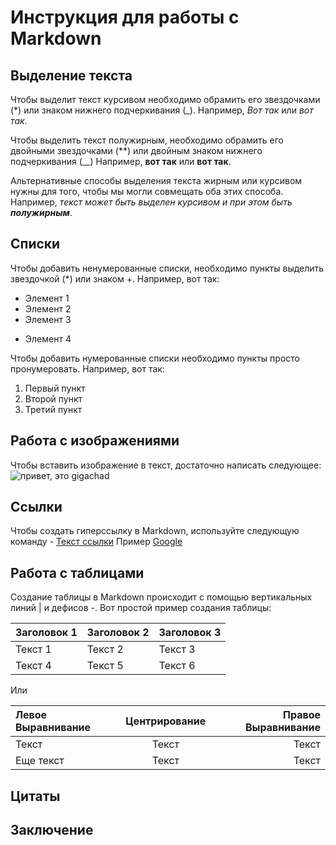 # Инструкция для работы с Markdown

## Выделение текста

Чтобы выделит текст курсивом необходимо обрамить его звездочками (*) или знаком нижнего подчеркивания (_). Например, *Вот так* или _вот так_. 

Чтобы выделить текст полужирным, необходимо обрамить его двойными звездочками (**) или двойным знаком нижнего подчеркивания (__) Например, **вот так** или __вот так__. 

Альтернативные способы выделения текста жирным или курсивом нужны  для того, чтобы мы могли совмещать оба этих способа.  Например, _текст может быть выделен курсивом и при этом быть **полужирным**_.   

## Списки

Чтобы добавить ненумерованные списки, необходимо пункты выделить звездочкой (*) или знаком +. Например, вот так:
* Элемент 1
* Элемент 2
* Элемент 3
+ Элемент 4

Чтобы добавить нумерованные списки необходимо пункты просто пронумеровать. Например, вот так: 
1. Первый пункт
2. Второй пункт
3. Третий пункт


## Работа с изображениями

Чтобы вставить изображение в текст, достаточно написать следующее:
![привет, это gigachad](gigachad.jpg)

## Ссылки

Чтобы создать гиперссылку в Markdown, используйте следующую команду - [Текст ссылки](URL "Необязательный заголовок")
Пример [Google](https://www.google.com "Поисковая система Google")


## Работа с таблицами

Создание таблицы в Markdown происходит с помощью вертикальных линий | и дефисов -. Вот простой пример создания таблицы:

| Заголовок 1 | Заголовок 2 | Заголовок 3 |
|-------------|-------------|-------------|
| Текст 1     | Текст 2     | Текст 3     |
| Текст 4     | Текст 5     | Текст 6     |

Или 

| Левое Выравнивание | Центрирование | Правое Выравнивание |
|:-------------------|:-------------:|---------------------:|
| Текст              |    Текст      |                Текст |
| Еще текст          |    Текст      |                Текст |



## Цитаты

## Заключение

